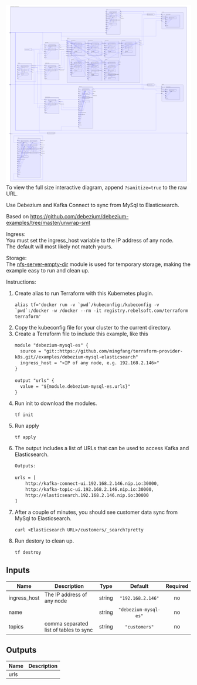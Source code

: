 <img src="diagram.svg"/>To view the full size interactive diagram, append ```?sanitize=true``` to the raw URL.

Use Debezium and Kafka Connect to sync from MySql to Elasticsearch.

Based on https://github.com/debezium/debezium-examples/tree/master/unwrap-smt

Ingress:\
You must set the ingress_host variable to the IP address of any node.\
The default will most likely not match yours.

Storage:\
The [nfs-server-empty-dir](https://github.com/mingfang/terraform-provider-k8s/tree/master/modules/nfs-server-empty-dir) module
is used for temporary storage, making the example easy to run and clean up.

Instructions:
1. Create alias to run Terraform with this Kubernetes plugin.
   ```
   alias tf='docker run -v `pwd`/kubeconfig:/kubeconfig -v `pwd`:/docker -w /docker --rm -it registry.rebelsoft.com/terraform terraform'
   ```
2. Copy the kubeconfig file for your cluster to the current directory.
3. Create a Terraform file to include this example, like this
   ```
   module "debezium-mysql-es" {
     source = "git::https://github.com/mingfang/terraform-provider-k8s.git//examples/debezium-mysql-elasticsearch"
     ingress_host = "<IP of any node, e.g. 192.168.2.146>"
   }

   output "urls" {
     value = "${module.debezium-mysql-es.urls}"
   }
   ```
4. Run init to download the modules.
   ```
   tf init
   ```
5. Run apply
   ```
   tf apply
   ```
6. The output includes a list of URLs that can be used to access Kafka and Elasticsearch.
   ```
   Outputs:

   urls = [
       http://kafka-connect-ui.192.168.2.146.nip.io:30000,
       http://kafka-topic-ui.192.168.2.146.nip.io:30000,
       http://elasticsearch.192.168.2.146.nip.io:30000
   ]
   ```
7. After a couple of minutes, you should see customer data sync from MySql to Elasticsearch.
   ```
   curl <Elasticsearch URL>/customers/_search?pretty
   ```
8. Run destory to clean up.
   ```
   tf destroy
   ```

## Inputs

| Name | Description | Type | Default | Required |
|------|-------------|:----:|:-----:|:-----:|
| ingress\_host | The IP address of any node | string | `"192.168.2.146"` | no |
| name |  | string | `"debezium-mysql-es"` | no |
| topics | comma separated list of tables to sync | string | `"customers"` | no |

## Outputs

| Name | Description |
|------|-------------|
| urls |  |

